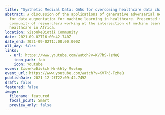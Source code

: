 ```yaml
---
title: "Synthetic Medical Data: GANs for overcoming healthcare data challenges"
abstract: A discussion of the applications of generative adversarial networks
  for data augmentation for machine learning in healthcare. Presented to an open
  community of researchers working at the intersection of machine learning and
  healthcare in Africa.
location: SisonkeBiotik Community
date: 2021-09-02T16:00:42.740Z
date_end: 2021-09-02T17:00:00.000Z
all_day: false
links:
  - url: https://www.youtube.com/watch?v=KV7hS-FzMeQ
    icon_pack: fab
    icon: youtube
event: SisonkeBiotik Monthly Meetup
event_url: https://www.youtube.com/watch?v=KV7hS-FzMeQ
publishDate: 2021-12-26T22:09:42.749Z
draft: false
featured: false
image:
  filename: featured
  focal_point: Smart
  preview_only: false
---
```

